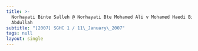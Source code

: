 ```yaml
---
title: >-
  Norhayati Binte Salleh @ Norhayati Bte Mohamed Ali v Mohamed Haedi Bin
  Abdullah
subtitle: "[2007] SGHC 1 / 11\_January\_2007"
tags: null
layout: single
---
```


